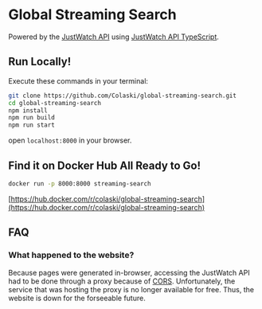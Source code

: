 # Global Streaming Search

Powered by the [JustWatch API](https://justwatch.com) using [JustWatch API TypeScript](https://github.com/Colaski/JustWatchAPITypeScript).

## Run Locally!

Execute these commands in your terminal:

```bash
git clone https://github.com/Colaski/global-streaming-search.git
cd global-streaming-search
npm install
npm run build
npm run start
```
open `localhost:8000` in your browser.

## Find it on Docker Hub All Ready to Go!

```bash
docker run -p 8000:8000 streaming-search
```

[https://hub.docker.com/r/colaski/global-streaming-search](https://hub.docker.com/r/colaski/global-streaming-search)

## FAQ

### What happened to the website?

Because pages were generated in-browser, accessing the JustWatch API had to be done through a proxy because of [CORS](https://en.wikipedia.org/wiki/Cross-origin_resource_sharing). Unfortunately, the service that was hosting the proxy is no longer available for free. Thus, the website is down for the forseeable future.
